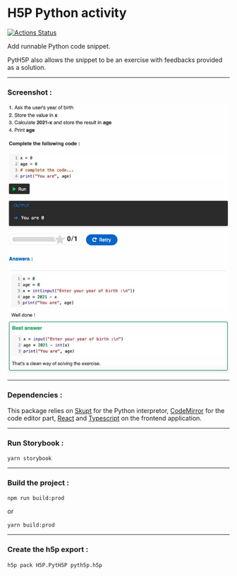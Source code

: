 # H5P Python activity 

[![Actions Status](https://github.com/Hipjea/h5p-pyth5p/workflows/Tests/badge.svg)](https://github.com/Hipjea/h5p-pyth5p/actions)

Add runnable Python code snippet. 

PytH5P also allows the snippet to be an exercise with feedbacks provided as a solution.

---

### Screenshot :

![PytH5P activity screenshot](./screenshot-1.jpg)

---

### Dependencies :

This package relies on [Skupt](https://github.com/skulpt/skulpt) for the Python interpretor, [CodeMirror](https://github.com/codemirror/CodeMirror) for the code editor part, [React](https://github.com/facebook/react) and [Typescript](https://www.typescriptlang.org) on the frontend application.

---

### Run Storybook :

```
yarn storybook
```

---

### Build the project :

```
npm run build:prod
```

or

```
yarn build:prod
```

---

### Create the h5p export :

```
h5p pack H5P.PytH5P pyth5p.h5p
```
